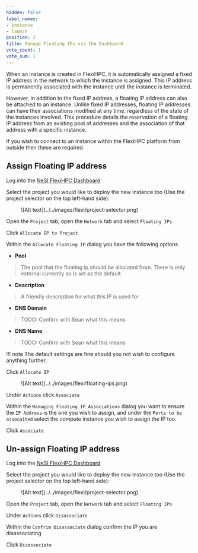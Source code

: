 ```yaml
---
hidden: false
label_names:
- instance
- launch
position: 2
title: Manage Floating IPs via the Dashboard
vote_count: 1
vote_sum: 1
---
```


When an instance is created in FlexiHPC, it is automatically assigned a fixed IP address in the network to which the instance is assigned. This IP address is permanently associated with the instance until the instance is terminated.

However, in addition to the fixed IP address, a floating IP address can also be attached to an instance. Unlike fixed IP addresses, floating IP addresses can have their associations modified at any time, regardless of the state of the instances involved. This procedure details the reservation of a floating IP address from an existing pool of addresses and the association of that address with a specific instance.

If you wish to connect to an instance within the FlexiHPC platform from outside then these are required.

## Assign Floating IP address

Log into the [NeSI FlexiHPC Dashboard](https://dashboard.cloud.nesi.org.nz/)

Select the project you would like to deploy the new instance too (Use the project selector on the top left-hand side):

<figure markdown>
  ![Alt text](../../images/flexi/project-selector.png)
</figure>

Open the `Project` tab, open the `Network` tab and select `Floating IPs`

Click `Allocate IP to Project`

Within the `Allocate Floating IP` dialog you have the following options

- **Pool**
> The pool that the floating ip should be allocated from. There is only external currently so is set as the default.

- **Description**
> A friendly description for what this IP is used for

- **DNS Domain**
> TODO: Confirm with Sean what this means

- **DNS Name**
> TODO: Confirm with Sean what this means

!!! note
    The default settings are fine should you not wish to configure anything further.

Click `Allocate IP`

<figure markdown>
  ![Alt text](../../images/flexi/floating-ips.png)
</figure>

Under `Actions` click `Associate`

Within the `Managing Floating IP Associations` dialog you want to ensure the `IP Address` is the one you wish to assign, and under the `Ports to be assocaited` select the compute instance you wish to assign the IP too.

Click `Associate`

## Un-assign Floating IP address

Log into the [NeSI FlexiHPC Dashboard](https://dashboard.cloud.nesi.org.nz/)

Select the project you would like to deploy the new instance too (Use the project selector on the top left-hand side):

<figure markdown>
  ![Alt text](../../images/flexi/project-selector.png)
</figure>

Open the `Project` tab, open the `Network` tab and select `Floating IPs`

Under `Actions` click `Disassociate`

Within the `Confrim Disassociate` dialog confirm the IP you are disassociating

Click `Disassociate`